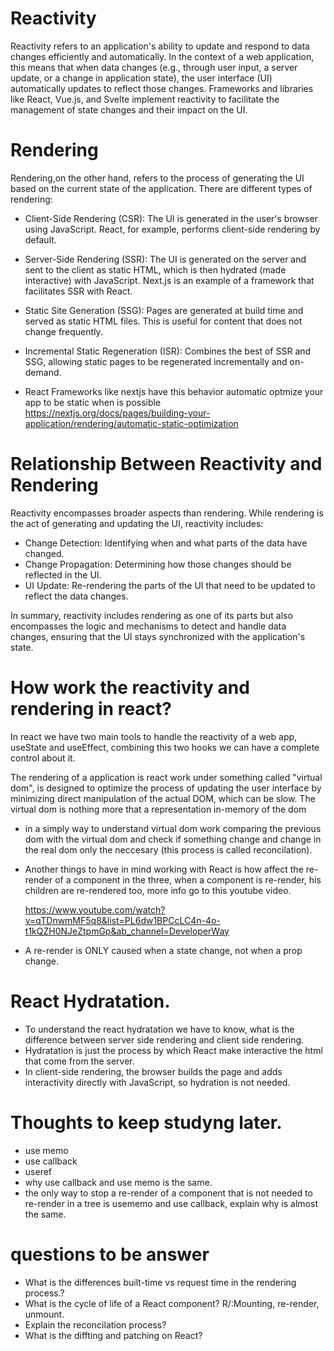 # Reactivity

Reactivity refers to an application's ability to update and respond to data changes efficiently and automatically. In the context of a web application, this means that when data changes (e.g., through user input, a server update, or a change in application state), the user interface (UI) automatically updates to reflect those changes. Frameworks and libraries like React, Vue.js, and Svelte implement reactivity to facilitate the management of state changes and their impact on the UI.

# Rendering

Rendering,on the other hand, refers to the process of generating the UI based on the current state of the application. There are different types of rendering:

- Client-Side Rendering (CSR): The UI is generated in the user's browser using JavaScript. React, for example, performs client-side rendering by default.

- Server-Side Rendering (SSR): The UI is generated on the server and sent to the client as static HTML, which is then hydrated (made interactive) with JavaScript. Next.js is an example of a framework that facilitates SSR with React.

- Static Site Generation (SSG): Pages are generated at build time and served as static HTML files. This is useful for content that does not change frequently.

- Incremental Static Regeneration (ISR): Combines the best of SSR and SSG, allowing static pages to be regenerated incrementally and on-demand.

- React Frameworks like nextjs have this behavior automatic optmize your app to be static
  when is possible https://nextjs.org/docs/pages/building-your-application/rendering/automatic-static-optimization

# Relationship Between Reactivity and Rendering

Reactivity encompasses broader aspects than rendering. While rendering is the act of generating and updating the UI, reactivity includes:

- Change Detection: Identifying when and what parts of the data have changed.
- Change Propagation: Determining how those changes should be reflected in the UI.
- UI Update: Re-rendering the parts of the UI that need to be updated to reflect the data changes.

In summary, reactivity includes rendering as one of its parts but also encompasses the logic and mechanisms to detect and handle data changes, ensuring that the UI stays synchronized with the application's state.

# How work the reactivity and rendering in react?

In react we have two main tools to handle the reactivity of a web app, useState and useEffect,
combining this two hooks we can have a complete control about it.

The rendering of a application is react work under something called "virtual dom",
is designed to optimize the process of updating the user interface by minimizing direct manipulation of the actual DOM, which can be slow.
The virtual dom is nothing more that a representation in-memory of the dom

- in a simply way to understand virtual dom work
  comparing the previous dom with the virtual dom and check if something change
  and change in the real dom only the neccesary (this process is called reconcilation).

- Another things to have in mind working with React is how affect the re-render of a component
  in the three, when a component is re-render, his children are re-rendered too, more info go to
  this youtube video.

  https://www.youtube.com/watch?v=qTDnwmMF5q8&list=PL6dw1BPCcLC4n-4o-t1kQZH0NJeZtpmGp&ab_channel=DeveloperWay

- A re-render is ONLY caused when a state change, not when a prop change.

# React Hydratation.

- To understand the react hydratation we have to know, what is the difference
  between server side rendering and client side rendering.
- Hydratation is just the process by which React make interactive the html that come
  from the server.
- In client-side rendering, the browser builds the page and adds interactivity directly with JavaScript, so hydration is not needed.

# Thoughts to keep studyng later.

- use memo
- use callback
- useref
- why use callback and use memo is the same.
- the only way to stop a re-render of a component that is not needed to re-render in a tree
  is usememo and use callback, explain why is almost the same.

# questions to be answer

- What is the differences built-time vs request time in the rendering process.?
- What is the cycle of life of a React component?
  R/:Mounting, re-render, unmount.
- Explain the reconcilation process?
- What is the diffting and patching on React?

